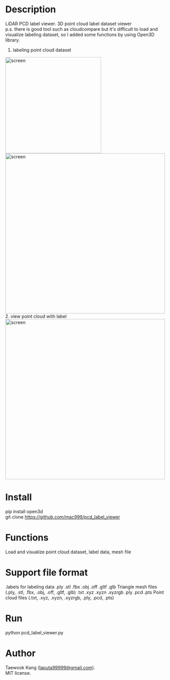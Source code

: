 # Description
LiDAR PCD label viewer. 3D point cloud label dataset viewer
<br/>
p.s. there is good tool such as cloudcompare but it's difficult to load and visualize labeling dataset, so I added some functions by using Open3D library.
<br/>
1. labeling point cloud dataset
<img src="https://github.com/mac999/pcd_label_viewer/blob/main/img/img2.png" alt="screen" width="300">
<img src="https://github.com/mac999/pcd_label_viewer/blob/main/img/img3.png" alt="screen" width="500">
2. view point cloud with label 
<img src="https://github.com/mac999/pcd_label_viewer/blob/main/img/img1.png" alt="screen" width="500">

# Install
pip install open3d
<br/>
git clone https://github.com/mac999/pcd_label_viewer

# Functions
Load and visualize point cloud dataset, label data, mesh file

# Support file format
.labels for labeling data
.ply .stl .fbx .obj .off .gltf .glb
Triangle mesh files (.ply, .stl, .fbx, .obj, .off, .gltf, .glb)
.txt .xyz .xyzn .xyzrgb .ply .pcd .pts
Point cloud files (.txt, .xyz, .xyzn, .xyzrgb, .ply, .pcd, .pts)

# Run
python pcd_label_viewer.py

# Author
Taewook Kang (laputa99999@gmail.com).
<br/>
MIT license.
